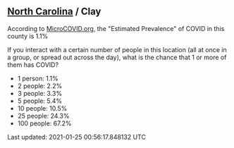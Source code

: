 
## [North Carolina](/united-states/north-carolina) / Clay

According to [MicroCOVID.org](http://microcovid.org),
the "Estimated Prevalence" of COVID in this county is 1.1%

If you interact with a certain number of people in this location
(all at once in a group, or spread out across the day), what is the chance that
1 or more of them has COVID?

- 1 person: 1.1%
- 2 people: 2.2%
- 3 people: 3.3%
- 5 people: 5.4%
- 10 people: 10.5%
- 25 people: 24.3%
- 100 people: 67.2%

Last updated: 2021-01-25 00:56:17.848132 UTC
